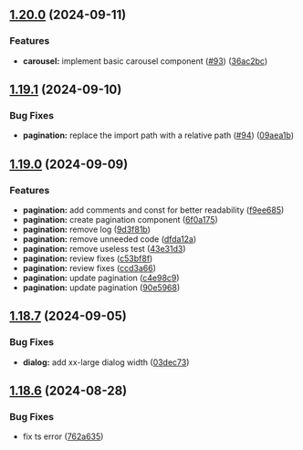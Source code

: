 ## [1.20.0](https://github.com/acronis/ui-component-library/compare/v1.19.1...v1.20.0) (2024-09-11)


### Features

* **carousel:**  implement basic carousel component ([#93](https://github.com/acronis/ui-component-library/issues/93)) ([36ac2bc](https://github.com/acronis/ui-component-library/commit/36ac2bc72c8aa2790de01248bf57a888caf6d907))

## [1.19.1](https://github.com/acronis/ui-component-library/compare/v1.19.0...v1.19.1) (2024-09-10)


### Bug Fixes

* **pagination:** replace the import path with a relative path ([#94](https://github.com/acronis/ui-component-library/issues/94)) ([09aea1b](https://github.com/acronis/ui-component-library/commit/09aea1b9015c6a6af44448efa632f95e4d6ce944))

## [1.19.0](https://github.com/acronis/ui-component-library/compare/v1.18.7...v1.19.0) (2024-09-09)


### Features

* **pagination:** add comments and const for better readability ([f9ee685](https://github.com/acronis/ui-component-library/commit/f9ee685c8648fbcd6ff5fc28cae5aedf642a8c32))
* **pagination:** create pagination component ([6f0a175](https://github.com/acronis/ui-component-library/commit/6f0a175f689f9a1f862a90793c2715461abd4e9e))
* **pagination:** remove log ([9d3f81b](https://github.com/acronis/ui-component-library/commit/9d3f81b182f187c2122aea139eadaec9520f414f))
* **pagination:** remove unneeded code ([dfda12a](https://github.com/acronis/ui-component-library/commit/dfda12a8000f75578b28f8cffd02e8474f9f0048))
* **pagination:** remove useless test ([43e31d3](https://github.com/acronis/ui-component-library/commit/43e31d3250e81ead9282668dc218a5d732e9a61c))
* **pagination:** review fixes ([c53bf8f](https://github.com/acronis/ui-component-library/commit/c53bf8fd1174a655befb2f6fc1974ab647828925))
* **pagination:** review fixes ([ccd3a66](https://github.com/acronis/ui-component-library/commit/ccd3a668c4683c621ecf3d0caef7ee5e6cc1c015))
* **pagination:** update pagination ([c4e98c9](https://github.com/acronis/ui-component-library/commit/c4e98c934768792be2d66e3af9efeb9e87daae27))
* **pagination:** update pagination ([90e5968](https://github.com/acronis/ui-component-library/commit/90e59684fc83598e376b3180806a8683e256ebbd))

## [1.18.7](https://github.com/acronis/ui-component-library/compare/v1.18.6...v1.18.7) (2024-09-05)


### Bug Fixes

* **dialog:** add xx-large dialog width ([03dec73](https://github.com/acronis/ui-component-library/commit/03dec739d89f72a0d5456dc0a32ba18b9dc44303))

## [1.18.6](https://github.com/acronis/ui-component-library/compare/v1.18.5...v1.18.6) (2024-08-28)


### Bug Fixes

* fix ts error ([762a635](https://github.com/acronis/ui-component-library/commit/762a63598311223bb08f843ae778fffab0905bf6))

